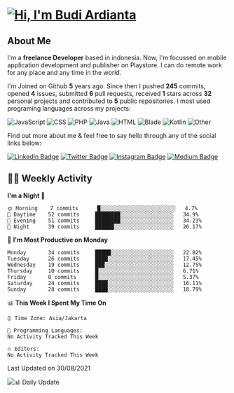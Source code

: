 # [![Hi, I'm Budi Ardianta](https://readme-typing-svg.herokuapp.com?size=24&vCenter=true&lines=%F0%9F%91%8B+Hi%2C+I'm+Budi+Ardianta+;%F0%9F%92%BB+Android+And+Web+Developer+)](https://git.io/typing-svg)
## About Me

I'm a **freelance Developer** based in indonesia. Now, I'm focussed on mobile application development and publisher on Playstore. I can do remote work for any place and any time in the world.

I'm Joined on Github **5** years ago. Since then I pushed **245** commits, opened **4** issues, submitted **6** pull requests, received **1** stars across **32** personal projects and contributed to **5** public repositories.
I most used programing languages across my projects:

![JavaScript](https://img.shields.io/static/v1?style=flat&logo=JavaScript&label=JavaScript&color=%23f1e05a&message=44.6&cacheSeconds=3600)
![CSS](https://img.shields.io/static/v1?style=flat&logo=CSS&label=CSS&color=%23563d7c&message=18.4&cacheSeconds=3600)
![PHP](https://img.shields.io/static/v1?style=flat&logo=PHP&label=PHP&color=%234F5D95&message=10.6&cacheSeconds=3600)
![Java](https://img.shields.io/static/v1?style=flat&logo=Java&label=Java&color=%23b07219&message=10.3&cacheSeconds=3600)
![HTML](https://img.shields.io/static/v1?style=flat&logo=HTML&label=HTML&color=%23e34c26&message=7.2&cacheSeconds=3600)
![Blade](https://img.shields.io/static/v1?style=flat&logo=Blade&label=Blade&color=%23f7523f&message=6.2&cacheSeconds=3600)
![Kotlin](https://img.shields.io/static/v1?style=flat&logo=Kotlin&label=Kotlin&color=%23A97BFF&message=0.8&cacheSeconds=3600)
![Other](https://img.shields.io/static/v1?style=flat&logo=Other&label=Other&color=%23ededed&message=1.5&cacheSeconds=3600)

Find out more about me & feel free to say hello through any of the social links below:

[![Linkedin Badge](https://img.shields.io/badge/-budiardianata-blue?style=flat&logo=Linkedin&logoColor=white&link=https://www.linkedin.com/in/budiardianata/)](https://www.linkedin.com/in/budiardianata/)
[![Twitter Badge](https://img.shields.io/badge/-budiardianata-%231DA1F2.svg?style=flat&logo=twitter&logoColor=white&link=https://www.twitter.com/budiardianata)](https://www.linkedin.com/in/budiardianata/)
[![Instagram Badge](https://img.shields.io/badge/-budiardianata-purple?style=flat&logo=instagram&logoColor=white&link=https://instagram.com/budiardianata/)](https://instagram.com/budiardianata)
[![Medium Badge](https://img.shields.io/badge/-@budiardianata-%2312100E.svg?style=flat&logo=Medium&logoColor=white&link=https://medium.com/@budiardianata/)](https://medium.com/@budiardianata)

## 👨‍💻 Weekly Activity
<!--START_SECTION:waka-->
**I'm a Night 🦉** 

```text
🌞 Morning    7 commits      █░░░░░░░░░░░░░░░░░░░░░░░░   4.7% 
🌆 Daytime    52 commits     ████████░░░░░░░░░░░░░░░░░   34.9% 
🌃 Evening    51 commits     ████████░░░░░░░░░░░░░░░░░   34.23% 
🌙 Night      39 commits     ██████░░░░░░░░░░░░░░░░░░░   26.17%

```
📅 **I'm Most Productive on Monday** 

```text
Monday       34 commits     █████░░░░░░░░░░░░░░░░░░░░   22.82% 
Tuesday      26 commits     ████░░░░░░░░░░░░░░░░░░░░░   17.45% 
Wednesday    19 commits     ███░░░░░░░░░░░░░░░░░░░░░░   12.75% 
Thursday     10 commits     █░░░░░░░░░░░░░░░░░░░░░░░░   6.71% 
Friday       8 commits      █░░░░░░░░░░░░░░░░░░░░░░░░   5.37% 
Saturday     24 commits     ████░░░░░░░░░░░░░░░░░░░░░   16.11% 
Sunday       28 commits     ████░░░░░░░░░░░░░░░░░░░░░   18.79%

```


📊 **This Week I Spent My Time On** 

```text
⌚︎ Time Zone: Asia/Jakarta

💬 Programming Languages: 
No Activity Tracked This Week

🔥 Editors: 
No Activity Tracked This Week

```


 Last Updated on 30/08/2021
<!--END_SECTION:waka-->

![📊 Daily Update](https://github.com/budiardianata/budiardianata/actions/workflows/update-activity.yml/badge.svg)
